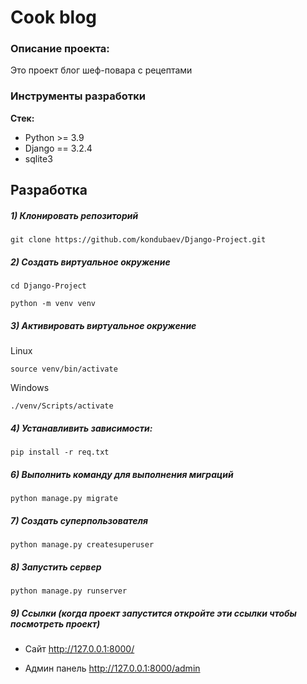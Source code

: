 # Cook blog


### Описание проекта:
Это проект блог шеф-повара с рецептами


### Инструменты разработки

**Стек:**
- Python >= 3.9
- Django == 3.2.4
- sqlite3

## Разработка


##### 1) Клонировать репозиторий

    git clone https://github.com/kondubaev/Django-Project.git

##### 2) Создать виртуальное окружение

    cd Django-Project
    
    python -m venv venv
    
##### 3) Активировать виртуальное окружение
    
Linux

    source venv/bin/activate
    
Windows

    ./venv/Scripts/activate

##### 4) Устанавливить зависимости:

    pip install -r req.txt

##### 6) Выполнить команду для выполнения миграций

    python manage.py migrate
    
##### 7) Создать суперпользователя

    python manage.py createsuperuser
    
##### 8) Запустить сервер

    python manage.py runserver

##### 9) Ссылки (когда проект запустится откройте эти ссылки чтобы посмотреть проект)

- Сайт http://127.0.0.1:8000/

- Админ панель http://127.0.0.1:8000/admin



